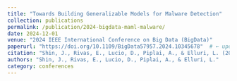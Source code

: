 ```yaml
---
title: "Towards Building Generalizable Models for Malware Detection"
collection: publications
permalink: /publication/2024-bigdata-maml-malware/
date: 2024-12-01
venue: "2024 IEEE International Conference on Big Data (BigData)"
paperurl: "https://doi.org/10.1109/BigData57957.2024.10345678"  # ← update this with real DOI if available
citation: "Shin, J., Rivas, E., Lucio, D., Piplai, A., & Elluri, L. (2024, December). Towards Building Generalizable Models for Malware Detection. In <i>2024 IEEE International Conference on Big Data (BigData)</i> (pp. 5656–5663). IEEE."
authors: "Shin, J., Rivas, E., Lucio, D., Piplai, A., & Elluri, L."
category: conferences
---  
```


